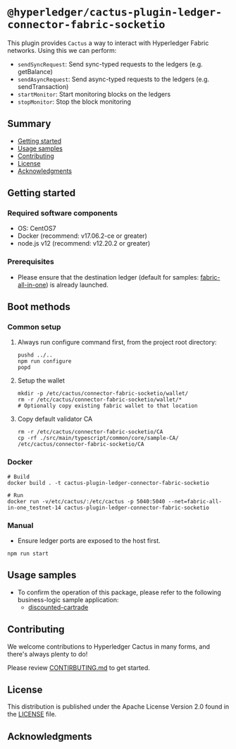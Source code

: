 <!--
 Copyright 2021 Hyperledger Cactus Contributors
 SPDX-License-Identifier: Apache-2.0

 README.md
-->
# `@hyperledger/cactus-plugin-ledger-connector-fabric-socketio`

This plugin provides `Cactus` a way to interact with Hyperledger Fabric networks. Using this we can perform:
- `sendSyncRequest`: Send sync-typed requests to the ledgers (e.g. getBalance)
- `sendAsyncRequest`: Send async-typed requests to the ledgers (e.g. sendTransaction)
- `startMonitor`: Start monitoring blocks on the ledgers
- `stopMonitor`: Stop the block monitoring

## Summary
- [Getting started](#getting-started)
- [Usage samples](#usage-samples)
- [Contributing](#contributing)
- [License](#license)
- [Acknowledgments](#acknowledgments)

## Getting started

### Required software components
- OS: CentOS7
- Docker (recommend: v17.06.2-ce or greater)
- node.js v12 (recommend: v12.20.2 or greater)

### Prerequisites
- Please ensure that the destination ledger (default for samples: [fabric-all-in-one](../../tools/docker/fabric-all-in-one/)) is already launched.

## Boot methods

### Common setup
1. Always run configure command first, from the project root directory:
    ```
    pushd ../..
    npm run configure
    popd
    ```

1. Setup the wallet
    ```
    mkdir -p /etc/cactus/connector-fabric-socketio/wallet/
    rm -r /etc/cactus/connector-fabric-socketio/wallet/*
    # Optionally copy existing fabric wallet to that location
    ```

1. Copy default validator CA
    ```
    rm -r /etc/cactus/connector-fabric-socketio/CA
    cp -rf ./src/main/typescript/common/core/sample-CA/ /etc/cactus/connector-fabric-socketio/CA
    ```

### Docker
```
# Build
docker build . -t cactus-plugin-ledger-connector-fabric-socketio

# Run
docker run -v/etc/cactus/:/etc/cactus -p 5040:5040 --net=fabric-all-in-one_testnet-14 cactus-plugin-ledger-connector-fabric-socketio
```

### Manual
- Ensure ledger ports are exposed to the host first.

```
npm run start
```

## Usage samples
- To confirm the operation of this package, please refer to the following business-logic sample application:
    - [discounted-cartrade](../../examples/discounted-cartrade)

## Contributing

We welcome contributions to Hyperledger Cactus in many forms, and there's always plenty to do!

Please review [CONTIRBUTING.md](../../CONTRIBUTING.md) to get started.

## License

This distribution is published under the Apache License Version 2.0 found in the [LICENSE](../../LICENSE) file.

## Acknowledgments
